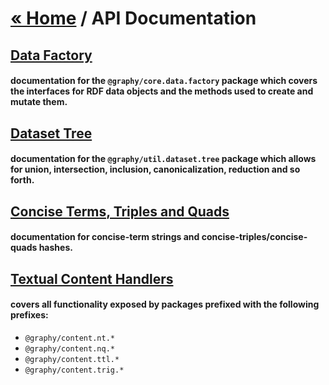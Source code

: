 
# [« Home](https://graphy.link/) / API Documentation

## [Data Factory](core.data.factory)
#### documentation for the `@graphy/core.data.factory` package which covers the interfaces for RDF data objects and the methods used to create and mutate them.

## [Dataset Tree](util.dataset.tree)
#### documentation for the `@graphy/util.dataset.tree` package which allows for union, intersection, inclusion, canonicalization, reduction and so forth.

## [Concise Terms, Triples and Quads](concise)
#### documentation for concise-term strings and concise-triples/concise-quads hashes.

## [Textual Content Handlers](content.textual)
#### covers all functionality exposed by packages prefixed with the following prefixes:
 - `@graphy/content.nt.*`
 - `@graphy/content.nq.*`
 - `@graphy/content.ttl.*`
 - `@graphy/content.trig.*`
